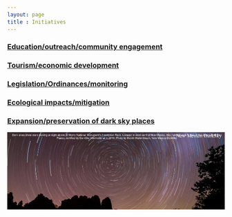 ```yaml
---
layout: page
title : Initiatives
---
```


### [Education/outreach/community engagement](outreach/education)

### [Tourism/economic development](economicimpact/economic)

### [Legislation/Ordinances/monitoring](legislation/ordinances)

### [Ecological impacts/mitigation](ecological/ecological)

### [Expansion/preservation of dark sky places](darkskyplaces/nmdarkplaces)


![image](images/elmorro.jpeg)
